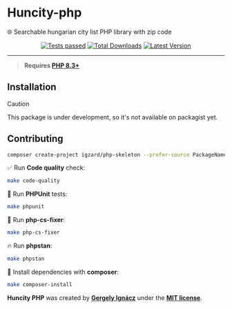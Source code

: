 # Huncity-php

🌐 Searchable hungarian city list PHP library with zip code

<p align="center">
    <p align="center">
        <a href="https://github.com/igzard/huncity-php/actions/workflows/tests.yml"><img src="https://img.shields.io/github/actions/workflow/status/igzard/huncity-php/tests.yml?label=tests&style=flat-square" alt="Tests passed"></a>
        <a href="https://packagist.org/packages/igzard/huncity-php"><img alt="Total Downloads" src="https://img.shields.io/packagist/dt/igzard/huncity-php"></a>
        <a href="https://packagist.org/packages/igzard/huncity-php"><img alt="Latest Version" src="https://img.shields.io/packagist/v/igzard/huncity-php"></a>
    </p>
</p>

------

> **Requires [PHP 8.3+](https://php.net/releases/)**

## Installation

> [!CAUTION]
> This package is under development, so it's not available on packagist yet.

## Contributing

```bash
composer create-project igzard/php-skeleton --prefer-source PackageName
```

✅ Run **Code quality** check:
```bash
make code-quality
```

👷 Run **PHPUnit** tests:
```bash
make phpunit
```

🎨 Run **php-cs-fixer**:
```bash
make php-cs-fixer
```

🔥 Run **phpstan**:
```bash
make phpstan
```

🚀 Install dependencies with **composer**:
```bash
make composer-install
```

**Huncity PHP** was created by **[Gergely Ignácz](https://x.com/igz4rd)** under the **[MIT license](https://opensource.org/licenses/MIT)**.